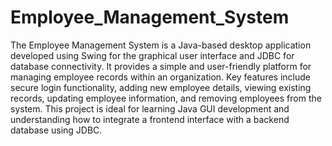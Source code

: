 # Employee_Management_System
The Employee Management System is a Java-based desktop application developed using Swing for the graphical user interface and JDBC for database connectivity. It provides a simple and user-friendly platform for managing employee records within an organization. Key features include secure login functionality, adding new employee details, viewing existing records, updating employee information, and removing employees from the system. This project is ideal for learning Java GUI development and understanding how to integrate a frontend interface with a backend database using JDBC.

